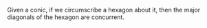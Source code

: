Given a conic, if we circumscribe a hexagon about it, then the major
diagonals of the hexagon are concurrent.

